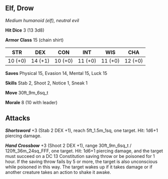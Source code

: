 ## Elf, Drow

*Medium humanoid (elf), neutral evil*

**Hit Dice** 3 (13 3d8)

**Armor Class** 15 (chain shirt)

| STR     | DEX     | CON     | INT     | WIS     | CHA     |
|---------|---------|---------|---------|---------|---------|
| 10 (+0) | 14 (+1) | 10 (+0) | 11 (+0) | 11 (+0) | 12 (+0) |

**Saves** Physical 15, Evasion 14, Mental 15, Luck 15

**Skills** Stab 2, Shoot 2, Notice 1, Sneak 1

**Move** 30ft\_9m\_6sq\_t

**Morale** 8 (10 with leader)

## Attacks

***Shortsword*** +3 (Stab 2 DEX +1), reach 5ft\_1.5m\_1sq, one target. Hit: 1d6+1 piercing damage.

***Hand Crossbow*** +3 (Shoot 2 DEX +1), range 30ft\_9m\_6sq\_t / 120ft\_36m\_24sq\_FFF, one target. Hit: 1d6+1 piercing damage, and the target must succeed on a DC 13 Constitution saving throw or be poisoned for 1 hour. If the saving throw fails by 5 or more, the target is also unconscious while poisoned in this way. The target wakes up if it takes damage or if another creature takes an action to shake it awake.

